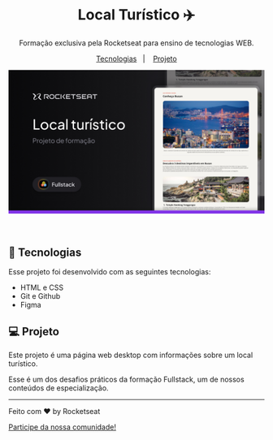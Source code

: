 <h1 align="center"> Local Turístico ✈️ </h1>

<p align="center">
Formação exclusiva pela Rocketseat para ensino de tecnologias WEB.
</p>

<p align="center">
  <a href="#-tecnologias">Tecnologias</a>&nbsp;&nbsp;&nbsp;|&nbsp;&nbsp;&nbsp;
  <a href="#-projeto">Projeto</a>
</p>

<p align="center">
  <img alt="Capa localTuristico" src=".github/preview.jpg">
</p>

<br>

## 🚀 Tecnologias

Esse projeto foi desenvolvido com as seguintes tecnologias:

- HTML e CSS
- Git e Github
- Figma

## 💻 Projeto

Este projeto é uma página web desktop com informações sobre um local turístico.

Esse é um dos desafios práticos da formação Fullstack, um de nossos conteúdos de especialização.

---

Feito com ♥ by Rocketseat

[Participe da nossa comunidade!](https://discord.gg/rocketseat)

